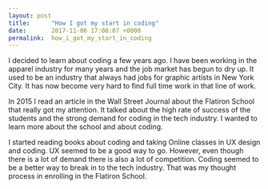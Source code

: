 ```yaml
---
layout: post
title:      "How I got my start in coding"
date:       2017-11-06 17:08:07 +0000
permalink:  how_i_got_my_start_in_coding
---
```



I decided to learn about coding a few years ago.  I have been working in the apparel industry for many years and the job market has begun to dry up.  It used to be an industry that always had jobs for graphic artists in New York City.  It has now become very hard to find full time work in that line of work.
 
In 2015 I read an article in the Wall Street Journal about the Flatiron School that really got my attention.  It talked about the high rate of success of the students and the strong demand for coding in the tech industry.  I wanted to learn more about the school and about coding.

I started reading books about coding and taking Online classes in UX design and coding.  UX seemed to be a good way to go.  However, even though there is a lot of demand there is also a lot of competition.  Coding seemed to be a better way to break in to the tech industry.  That was my thought process in enrolling in the Flatiron School.
